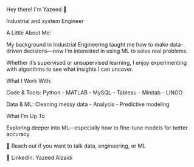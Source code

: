 Hey there! I'm Yazeed 👋

Industrial and system Engineer

A Little About Me:

My background in Industrial Engineering taught me how to make data-driven decisions—now I’m interested in using ML to solve real problems.

Whether it’s supervised or unsupervised learning, I enjoy experimenting with algorithms to see what insights I can uncover.


What I Work With:

Code & Tools: Python - MATLAB - MySQL - Tableau - Minitab - LINGO

Data & ML: Cleaning messy data - Analysis - Predictive modeling


What I’m Up To

Exploring deeper into ML—especially how to fine-tune models for better accuracy.


📩 Reach out if you want to talk data, engineering, or ML

🔗 LinkedIn: Yazeed Alzaidi
